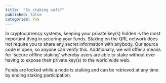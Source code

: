 ```yaml
---
title:  "Is staking safe?"
published: false
categories: PoS
---
```


In cryptocurrency systems, keeping your private key(s) hidden is the most important thing in securing your funds.
Staking on the QRL network does not require you to share any secret information with anybody. Our source code is open, so anyone can verify this.
Additionally, we will offer a means for 'secure offline staking' whereby users are able to stake without ever having to expose their private key(s) to the world wide web.

Funds are locked while a node is staking and can be retrieved at any time by ending staking participation. 
